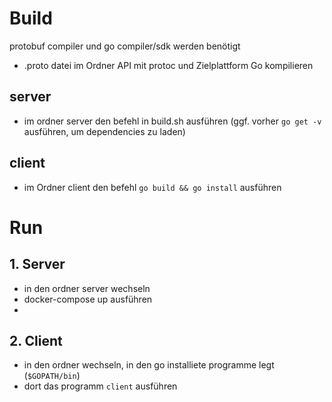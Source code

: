 # Build

protobuf compiler und go compiler/sdk werden benötigt
* .proto datei im Ordner API mit protoc und Zielplattform Go kompilieren

## server

* im ordner server den befehl in build.sh ausführen (ggf. vorher `go get -v` ausführen, um dependencies zu laden)

## client
* im Ordner client den befehl `go build && go install` ausführen

# Run

## 1. Server
* in den ordner server wechseln
* docker-compose up ausführen
*
## 2. Client
* in den ordner wechseln, in den go installiete programme legt (`$GOPATH/bin`)
* dort das programm `client` ausführen
